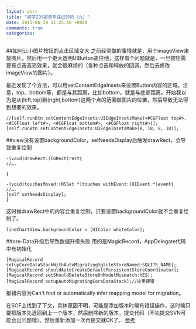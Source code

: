 ```yaml
---
layout: post
title: "初学IOS那些年踩过的坑（九）"
date: 2015-06-29 11:25:10 +0800
comments: true
categories: 
---
```


##如何让小图片按钮的点击区域变大
之前经常做的事情就是，用个imageView来放图片，然后用一个更大透明UIButton盖住他，这样有个问题就是，一旦按钮需要有点击高亮效果，就会很麻烦的（各种点击和释放的回调，然后去修改imageView的图片）。

最近发现了个方法，可以用setContentEdgeInsets来设置Button内容的区域。注意，top、bottom等，都是与其距离，比如bottom，就是与底部距离。开始我以为是从(left,top)到(right,bottom)这两个点的范围做图片的位置，然后导致无法得到想要的效果。

```objc
//[self.runBtn setContentEdgeInsets:UIEdgeInsetsMake(<#CGFloat top#>, <#CGFloat left#>, <#CGFloat bottom#>, <#CGFloat right#>)];
[self.runBtn setContentEdgeInsets:UIEdgeInsetsMake(8, 18, 8, 18)];
```

##view没有设置backgroundColor，setNeedsDisplay后触发drawRect，会导致重复绘制

```objc
-(void)drawRect:(CGRect)rect{
//….

}

-(void)touchesMoved:(NSSet *)touches withEvent:(UIEvent *)event{
//….
[self setNeedsDisplay];
}
```
这时候drawRect中的内容会重复绘制，只要设置backgroundColor就不会重复绘制了。
```objc
lineChartView.backgroundColor = [UIColor whiteColor];
```

##ore-Data升级后导致数据升级失败
用的是MagicRecord，AppDelegate代码中有初始化
```objc
[MagicalRecord setupCoreDataStackWithAutoMigratingSqliteStoreNamed:SQLITE_NAME];
[MagicalRecord shouldAutoCreateDefaultPersistentStoreCoordinator];
[MagicalRecord setShouldDeleteStoreOnModelMismatch:YES];
[MagicalRecord setupAutoMigratingCoreDataStack];//这里报错
```
报错内容为Can't find or automatically infer mapping model for migration。

在SOF上找到了下文，具体原因不明，可能是添加版本时候有错误操作，这时候只要把版本先退回到上一个版本，然后删除新的版本，提交代码（不先提交SVN可能会出问题哦）。然后重新添加一次再提交就OK了。
[参考](http://stackoverflow.com/questions/7708392/how-to-delete-an-old-unused-data-model-version-in-xcode-4)
